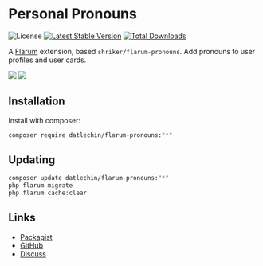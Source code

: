 # Personal Pronouns

![License](https://img.shields.io/badge/license-MIT-blue.svg) [![Latest Stable Version](https://img.shields.io/packagist/v/datlechin/flarum-pronouns.svg)](https://packagist.org/packages/datlechin/flarum-pronouns) [![Total Downloads](https://img.shields.io/packagist/dt/datlechin/flarum-pronouns.svg)](https://packagist.org/packages/datlechin/flarum-pronouns)

A [Flarum](http://flarum.org) extension, based `shriker/flarum-pronouns`. Add pronouns to user profiles and user cards.

![](https://github.com/datlechin/static/blob/main/datlechin-flarum-pronouns.png?raw=true)
![](https://github.com/datlechin/static/blob/main/datlechin-flarum-pronouns-1.png?raw=true)

## Installation

Install with composer:

```sh
composer require datlechin/flarum-pronouns:"*"
```

## Updating

```sh
composer update datlechin/flarum-pronouns:"*"
php flarum migrate
php flarum cache:clear
```

## Links

- [Packagist](https://packagist.org/packages/datlechin/flarum-pronouns)
- [GitHub](https://github.com/datlechin/flarum-pronouns)
- [Discuss](https://discuss.flarum.org/d/29740)
